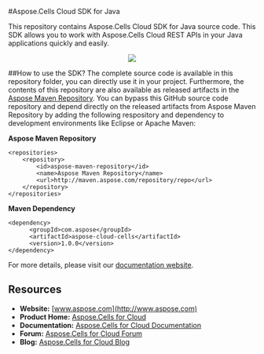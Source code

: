 #Aspose.Cells Cloud SDK for Java

This repository contains Aspose.Cells Cloud SDK for Java source code. This SDK allows you to work with Aspose.Cells Cloud REST APIs in your Java applications quickly and easily. 

<p align="center">
  <a title="Download complete Aspose.Cells for Cloud source code" href="https://github.com/asposecells/Aspose_Cells_Cloud/archive/master.zip">
	<img src="https://raw.github.com/AsposeExamples/java-examples-dashboard/master/images/downloadZip-Button-Large.png" />
  </a>
</p>

##How to use the SDK?
The complete source code is available in this repository folder, you can  directly use it in your project. Furthermore, the contents of this repository are also available as released artifacts in the [Aspose Maven Repository](http://maven.aspose.com/repository/repo). You can bypass this GitHub source code repository and depend directly on the released artifacts from Aspose Maven Repository by adding the following respository and dependency to development environments like Eclipse or Apache Maven:

**Aspose Maven Repository**

```
<repositories>
    <repository>
        <id>aspose-maven-repository</id>
        <name>Aspose Maven Repository</name>
        <url>http://maven.aspose.com/repository/repo</url>
    </repository>
</repositories>
```
**Maven Dependency**
```
<dependency>
      <groupId>com.aspose</groupId>
      <artifactId>aspose-cloud-cells</artifactId>
      <version>1.0.0</version>
</dependency>
```

For more details, please visit our [documentation website](http://www.aspose.com/docs/display/cellscloud/How+to+Setup+Aspose.Cells+Cloud+SDK+for+Java).

## Resources

+ **Website:** [www.aspose.com](http://www.aspose.com)
+ **Product Home:** [Aspose.Cells for Cloud](http://www.aspose.com/cloud/excel-api.aspx)
+ **Documentation:** [Aspose.Cells for Cloud Documentation](http://www.aspose.com/docs/display/cellscloud/Home)
+ **Forum:** [Aspose.Cells for Cloud Forum](http://www.aspose.com/community/forums/aspose.cells-product-family/19/showforum.aspx)
+ **Blog:** [Aspose.Cells for Cloud Blog](http://www.aspose.com/blogs/aspose-products/aspose-cells-product-family.html)
